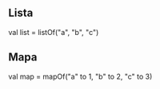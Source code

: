 

## Lista

val list = listOf("a", "b", "c")

## Mapa

val map = mapOf("a" to 1, "b" to 2, "c" to 3)
